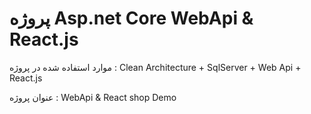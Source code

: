 <h1>پروژه  Asp.net Core WebApi & React.js </h1>
<p>موارد استفاده شده در پروژه :  Clean Architecture + SqlServer + Web Api + React.js</p>
<p>عنوان پروژه : WebApi & React shop Demo </p>

